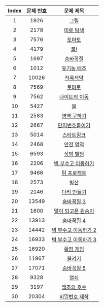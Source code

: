 | Index | 문제 번호 | 문제 제목 |
| :--: | :--: | :--: |
| 1 | 1926 | [그림](https://www.acmicpc.net/problem/1926) |
| 2 | 2178 | [미로 탐색](https://www.acmicpc.net/problem/2178) |
| 3 | 7576 | [토마토](https://www.acmicpc.net/problem/7576) |
| 4 | 4179 | [불!](https://www.acmicpc.net/problem/4179) |
| 5 | 1697 | [숨바꼭질](https://www.acmicpc.net/problem/1697) |
| 6 | 1012 | [유기농 배추](https://www.acmicpc.net/problem/1012) |
| 7 | 10026 | [적록색약](https://www.acmicpc.net/problem/10026) |
| 8 | 7569 | [토마토](https://www.acmicpc.net/problem/7569) |
| 9 | 7562 | [나이트의 이동](https://www.acmicpc.net/problem/7562) |
| 10 | 5427 | [불](https://www.acmicpc.net/problem/5427) |
| 11 | 2583 | [영역 구하기](https://www.acmicpc.net/problem/2583) |
| 12 | 2667 | [단지번호붙이기](https://www.acmicpc.net/problem/2667) |
| 13 | 5014 | [스타트링크](https://www.acmicpc.net/problem/5014) |
| 14 | 2468 | [안전 영역](https://www.acmicpc.net/problem/2468) |
| 15 | 6593 | [상범 빌딩](https://www.acmicpc.net/problem/6593) |
| 16 | 2206 | [벽 부수고 이동하기](https://www.acmicpc.net/problem/2206) |
| 17 | 9466 | [텀 프로젝트](https://www.acmicpc.net/problem/9466) |
| 18 | 2573 | [빙산](https://www.acmicpc.net/problem/2573) |
| 19 | 2146 | [다리 만들기](https://www.acmicpc.net/problem/2146) |
| 20 | 13549 | [숨바꼭질 3](https://www.acmicpc.net/problem/13549) |
| 21 | 1600 | [말이 되고픈 원숭이](https://www.acmicpc.net/problem/1600) |
| 22 | 13913 | [숨바꼭질 4](https://www.acmicpc.net/problem/13913) |
| 23 | 14442 | [벽 부수고 이동하기 2](https://www.acmicpc.net/problem/14442) |
| 24 | 16933 | [벽 부수고 이동하기 3](https://www.acmicpc.net/problem/16933) |
| 25 | 16920 | [확장 게임](https://www.acmicpc.net/problem/16920) |
| 26 | 11967 | [불켜기](https://www.acmicpc.net/problem/11967) |
| 27 | 17071 | [숨바꼭질 5](https://www.acmicpc.net/problem/17071) |
| 28 | 9328 | [열쇠](https://www.acmicpc.net/problem/9328) |
| 29 | 3197 | [백조의 호수](https://www.acmicpc.net/problem/3197) |
| 30 | 20304 | [비밀번호 제작](https://www.acmicpc.net/problem/20304) |